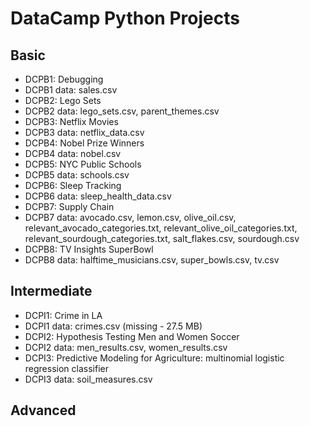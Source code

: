 # DataCamp Python Projects

## Basic
 * DCPB1: Debugging
 * DCPB1 data: sales.csv
 * DCPB2: Lego Sets
 * DCPB2 data: lego_sets.csv, parent_themes.csv
 * DCPB3: Netflix Movies
 * DCPB3 data: netflix_data.csv
 * DCPB4: Nobel Prize Winners
 * DCPB4 data: nobel.csv
 * DCPB5: NYC Public Schools
 * DCPB5 data: schools.csv
 * DCPB6: Sleep Tracking
 * DCPB6 data: sleep_health_data.csv
 * DCPB7: Supply Chain
 * DCPB7 data: avocado.csv, lemon.csv, olive_oil.csv, relevant_avocado_categories.txt, relevant_olive_oil_categories.txt, relevant_sourdough_categories.txt, salt_flakes.csv, sourdough.csv
 * DCPB8: TV Insights SuperBowl
 * DCPB8 data: halftime_musicians.csv, super_bowls.csv, tv.csv

## Intermediate
 * DCPI1: Crime in LA
 * DCPI1 data: crimes.csv (missing - 27.5 MB)
 * DCPI2: Hypothesis Testing Men and Women Soccer
 * DCPI2 data: men_results.csv, women_results.csv
 * DCPI3: Predictive Modeling for Agriculture: multinomial logistic regression classifier
 * DCPI3 data: soil_measures.csv
 
## Advanced
